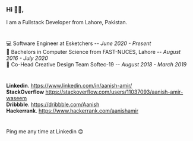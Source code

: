 ### Hi 👋🏽,

I am a Fullstack Developer from Lahore, Pakistan.<br/>
#
💻 Software Engineer at Esketchers -- _June 2020 - Present_<br/>
📕 Bachelors in Computer Science from FAST-NUCES, Lahore  -- _August 2016 - July 2020_<br/>
🎉 Co-Head Creative Design Team Softec-19 -- _August 2018 - March 2019_<br/>

#
**Linkedin**.   https://www.linkedin.com/in/aanish-amir/<br/>
**StackOverflow**   https://stackoverflow.com/users/11037093/aanish-amir-waseem<br/>
**Dribbble**.   https://dribbble.com/Aanish<br/>
**Hackerrank**.   https://www.hackerrank.com/aanishamir<br/>
#
Ping me any time at Linkedin 😊
